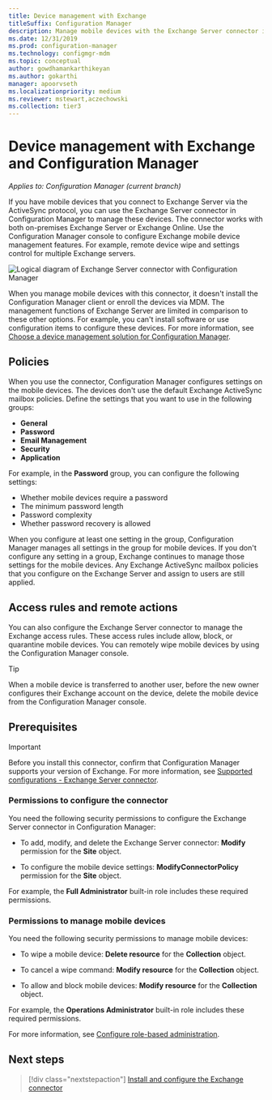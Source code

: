 ```yaml
---
title: Device management with Exchange
titleSuffix: Configuration Manager
description: Manage mobile devices with the Exchange Server connector in Configuration Manager.
ms.date: 12/31/2019
ms.prod: configuration-manager
ms.technology: configmgr-mdm
ms.topic: conceptual
author: gowdhamankarthikeyan
ms.author: gokarthi
manager: apoorvseth
ms.localizationpriority: medium
ms.reviewer: mstewart,aczechowski
ms.collection: tier3
---
```


# Device management with Exchange and Configuration Manager

*Applies to: Configuration Manager (current branch)*

If you have mobile devices that you connect to Exchange Server via the ActiveSync protocol, you can use the Exchange Server connector in Configuration Manager to manage these devices. The connector works with both on-premises Exchange Server or Exchange Online. Use the Configuration Manager console to configure Exchange mobile device management features. For example, remote device wipe and settings control for multiple Exchange servers.

![Logical diagram of Exchange Server connector with Configuration Manager](media/configmgr-with-exchange.png)  

When you manage mobile devices with this connector, it doesn't install the Configuration Manager client or enroll the devices via MDM. The management functions of Exchange Server are limited in comparison to these other options. For example, you can't install software or use configuration items to configure these devices. For more information, see [Choose a device management solution for Configuration Manager](../../core/plan-design/choose-a-device-management-solution.md).  

## Policies

When you use the connector, Configuration Manager configures settings on the mobile devices. The devices don't use the default Exchange ActiveSync mailbox policies. Define the settings that you want to use in the following groups:

- **General**
- **Password**
- **Email Management**
- **Security**
- **Application**

For example, in the **Password** group, you can configure the following settings:

- Whether mobile devices require a password
- The minimum password length
- Password complexity
- Whether password recovery is allowed

When you configure at least one setting in the group, Configuration Manager manages all settings in the group for mobile devices. If you don't configure any setting in a group, Exchange continues to manage those settings for the mobile devices. Any Exchange ActiveSync mailbox policies that you configure on the Exchange Server and assign to users are still applied.

## Access rules and remote actions

You can also configure the Exchange Server connector to manage the Exchange access rules. These access rules include allow, block, or quarantine mobile devices. You can remotely wipe mobile devices by using the Configuration Manager console.

> [!TIP]  
> When a mobile device is transferred to another user, before the new owner configures their Exchange account on the device, delete the mobile device from the Configuration Manager console.

## Prerequisites

> [!IMPORTANT]  
> Before you install this connector, confirm that Configuration Manager supports your version of Exchange. For more information, see [Supported configurations - Exchange Server connector](../../core/plan-design/configs/supported-operating-systems-for-clients-and-devices.md#bkmk_ExSrvConOS).  

### Permissions to configure the connector

You need the following security permissions to configure the Exchange Server connector in Configuration Manager:

- To add, modify, and delete the Exchange Server connector: **Modify** permission for the **Site** object.  

- To configure the mobile device settings: **ModifyConnectorPolicy** permission for the **Site** object.  

For example, the **Full Administrator** built-in role includes these required permissions.  

### Permissions to manage mobile devices

You need the following security permissions to manage mobile devices:  

- To wipe a mobile device: **Delete resource** for the **Collection** object.  

- To cancel a wipe command: **Modify resource** for the **Collection** object.  

- To allow and block mobile devices: **Modify resource** for the **Collection** object.  

For example, the **Operations Administrator** built-in role includes these required permissions.

For more information, see [Configure role-based administration](../../core/servers/deploy/configure/configure-role-based-administration.md).

## Next steps

> [!div class="nextstepaction"]
> [Install and configure the Exchange connector](install-configure-exchange-connector.md)
